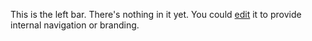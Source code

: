 This is the left bar. There's nothing in it yet. You could [edit](edit?page=_left-bar) it to provide internal navigation or branding.
